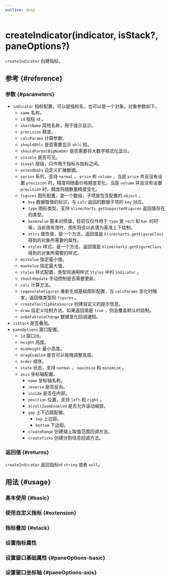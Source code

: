 ```yaml
---
outline: deep
---
```


# createIndicator(indicator, isStack?, paneOptions?)
`createIndicator` 创建指标。

## 参考 {#reference}
<!-- @include: @/@views/api/references/instance/createIndicator.md -->

### 参数 {#parameters}
- `indicator` 指标配置，可以是指标名，也可以是一个对象。对象参数如下。
  - `name` 名称。
  - `id` 指标 id 。
  - `shortName` 简短名称，用于提示显示。
  - `precision` 精度。
  - `calcParams` 计算参数。
  - `shouldOhlc` 是否需要显示 `ohlc` 柱。
  - `shouldFormatBigNumber` 是否需要将大数字格式化显示。
  - `visible` 是否可见。
  - `zLevel` 层级，只作用于指标与指标之间。
  - `extendData` 自定义扩展数据。
  - `series` 系列，支持 `normal` ， `price` 和 `volume` ，当是 `price` 并且没有设置 `precision` 时，精度将随着价格精度变化，当是 `volume` 并且没有设置 `precision` 时，精度将随数量精度变化。
  - `figures` 图形配置，是一个数组，子项是包含配置的 `object` 。
    - `key` 数据取值的标识，与 `calc` 返回的数据子项的 `key` 对应。
    - `type` 图形类型，支持 `klinecharts.getSupportedFigures` 返回值存在的类型。
    - `baseValue` 基本对照值，目前仅仅作用于 `type` 是 `rect` 和 `bar` 的时候，当此值有效时，图形将会以此值为基准上下绘制。
    - `attrs` 属性值，是一个方法，返回值是 `klinecharts.getFigureClass` 得到的对象所需要的属性。
    - `styles` 样式，是一个方法，返回值是 `klinecharts.getFigureClass` 得到的对象所需要的样式。
  - `minValue` 指定最小值。
  - `maxValue` 指定最大值。
  - `styles` 样式配置，类型同通用样式 `Styles` 中的 `indicator` 。
  - `shouldUpdate` 手动控制是否需要更新。
  - `calc` 计算方法。
  - `regenerateFigures` 重新生成基础图形配置，当 `calcParams` 变化时触发，返回值类型同 `figures` 。
  - `createTooltipDataSource` 创建自定义的提示信息。
  - `draw` 自定义绘制方法，如果返回值是 `true` ，则会覆盖默认的绘制。
  - `onDataStateChange` 数据变化回调通知。
- `isStack` 是否叠加。
- `paneOptions` 窗口配置。
  - `id` 窗口id。
  - `height` 高度。
  - `minHeight` 最小高度。
  - `dragEnabled` 是否可以拖拽调整高度。
  - `order` 顺序。
  - `state` 状态，支持 `normal` ， `maximize` 和 `minimize` 。
  - `axis` 坐标轴配置。
    - `name` 坐标轴名称。
    - `reverse` 是否反向。
    - `inside` 是否在内部。
    - `position` 位置，支持 `left` 和 `right` 。
    - `scrollZoomEnabled` 是否允许滚动缩放。
    - `gap` 上下边距配置。
      - `top` 上边距。
      - `bottom` 下边距。
    - `createRange` 创建轴上取值范围回调方法。
    - `createTicks` 创建分割信息回调方法。

### 返回值 {#returns}
`createIndicator` 返回指标id `string` 或者 `null`。

## 用法 {#usage}
<script setup>
import CreateIndicatorBasic from '../../@views/api/samples/createIndicator-basic/index.vue'
import CreateIndicatorExtension from '../../@views/api/samples/custom-indicator-basic/index.vue'
import CreateIndicatorStack from '../../@views/api/samples/createIndicator-stack/index.vue'
import CreateIndicatorObject from '../../@views/api/samples/createIndicator-object/index.vue'
import CreateIndicatorPaneOptionsBasic from '../../@views/api/samples/createIndicator-paneOptions-basic/index.vue'
import CreateIndicatorPaneOptionsAxis from '../../@views/api/samples/createIndicator-paneOptions-axis/index.vue'
</script>

### 基本使用 {#basic}
<CreateIndicatorBasic/>

### 使用自定义指标 {#extension}
<CreateIndicatorExtension/>

### 指标叠加 {#stack}
<CreateIndicatorStack/>

### 设置指标属性
<CreateIndicatorObject/>

### 设置窗口基础属性 {#paneOptions-basic}
<CreateIndicatorPaneOptionsBasic/>

### 设置窗口坐标轴 {#paneOptions-axis}
<CreateIndicatorPaneOptionsAxis/>